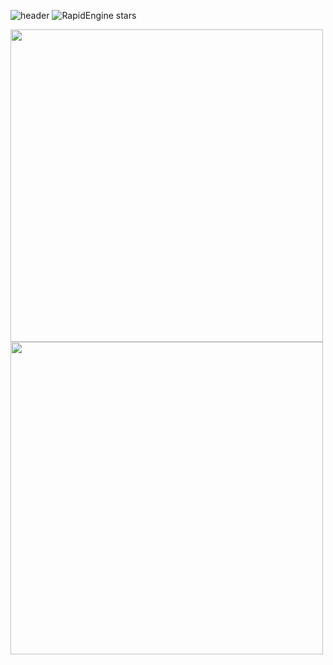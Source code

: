 ![header](https://capsule-render.vercel.app/api?type=waving&color=141321&height=160&section=header&text=Emil%20Dimov&fontSize=50&fontColor=f8d847&fontAlign=center)
![RapidEngine stars](https://img.shields.io/github/stars/EmilDimov93/Rapid-Engine?style=plastic&label=⭐%20Rapid%20Engine&color=FFD700)
<p align = left>
<img src="https://github-readme-streak-stats-eight.vercel.app?user=EmilDimov93&theme=radical" width="500" />

<img src="https://github-readme-stats.vercel.app/api?username=EmilDimov93&show_icons=true&hide=prs,issues,contribs&count_private=true&custom_title=My%20GitHub%20Stars&theme=radical" width="500" />
<p>
